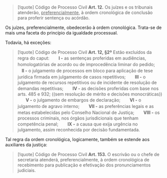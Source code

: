
> [!quote] Código de Processo Civil
> **Art. 12.** Os juízes e os tribunais atenderão, <u>preferencialmente</u>, à ordem cronológica de conclusão para proferir sentença ou acórdão.

Os juízes, preferencialmente, obedecerão à ordem cronológica. Trata-se de mais uma faceta do princípio da igualdade processual.

Todavia, há exceções:
> [!quote] Código de Processo Civil
> **Art. 12, §2º** Estão excluídos da regra do caput:
>ㅤㅤ**I -** as sentenças proferidas em audiências, homologatórias de acordo ou de improcedência liminar do pedido;
>ㅤㅤ**II -** o julgamento de processos em bloco para aplicação de tese jurídica firmada em julgamento de casos repetitivos;
>ㅤㅤ**III -** o julgamento de recursos repetitivos ou de incidente de resolução de demandas repetitivas;
>ㅤㅤ**IV -** as decisões proferidas com base nos arts. 485 e 932;  ((sem resolução de mérito e  decisões monocráticas))
>ㅤㅤ**V -** o julgamento de embargos de declaração;
>ㅤㅤ**VI -** o julgamento de agravo interno;
>ㅤㅤ**VII -** as preferências legais e as metas estabelecidas pelo Conselho Nacional de Justiça;
>ㅤㅤ**VIII -** os processos criminais, nos órgãos jurisdicionais que tenham competência penal;
>ㅤㅤ**IX -** a causa que exija urgência no julgamento, assim reconhecida por decisão fundamentada.

Tal regra da ordem cronológica, logicamente, também se estende aos auxiliares da justiça:
> [!quote] Código de Processo Civil
> **Art. 153.** O escrivão ou o chefe de secretaria atenderá, preferencialmente, à ordem cronológica de recebimento para publicação e efetivação dos pronunciamentos judiciais.

